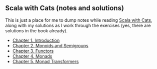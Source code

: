 ## Scala with Cats (notes and solutions)

This is just a place for me to dump notes while reading
[Scala with Cats](https://underscore.io/books/scala-with-cats/),
along with my solutions as I work through the exercises
(yes, there are solutions in the book already).

* [Chapter 1. Introduction](ch1)
* [Chapter 2. Monoids and Semigroups](ch2)
* [Chapter 3. Functors](ch3)
* [Chapter 4. Monads](ch4)
* [Chapter 5. Monad Transformers](ch5)

